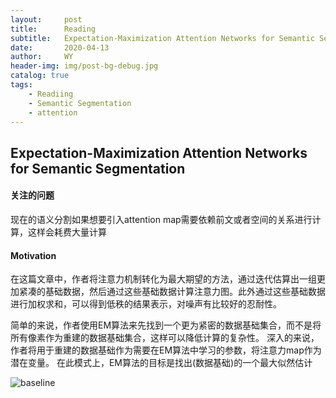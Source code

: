 ```yaml
---
layout:     post
title:      Reading
subtitle:   Expectation-Maximization Attention Networks for Semantic Segmentation
date:       2020-04-13
author:     WY
header-img: img/post-bg-debug.jpg
catalog: true
tags:
    - Readiing
    - Semantic Segmentation
    - attention
---
```


## Expectation-Maximization Attention Networks for Semantic Segmentation

#### 关注的问题
现在的语义分割如果想要引入attention map需要依赖前文或者空间的关系进行计算，这样会耗费大量计算

#### Motivation
在这篇文章中，作者将注意力机制转化为最大期望的方法，通过迭代估算出一组更加紧凑的基础数据，然后通过这些基础数据计算注意力图。此外通过这些基础数据进行加权求和，可以得到低秩的结果表示，对噪声有比较好的忍耐性。

简单的来说，作者使用EM算法来先找到一个更为紧密的数据基础集合，而不是将所有像素作为重建的数据基础集合，这样可以降低计算的复杂性。 深入的来说，作者将用于重建的数据基础作为需要在EM算法中学习的参数，将注意力map作为潜在变量。 在此模式上，EM算法的目标是找出(数据基础)的一个最大似然估计

![baseline](https://raw.githubusercontent.com/ywangeq/ywangeq.github.io/master/img/EMA_baseline.png)